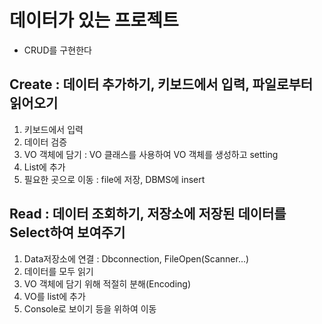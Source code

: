 # 데이터가 있는 프로젝트
* CRUD를 구현한다
## Create : 데이터 추가하기, 키보드에서 입력, 파일로부터 읽어오기
1. 키보드에서 입력
2. 데이터 검증
3. VO 객체에 담기 : VO 클래스를 사용하여 VO 객체를 생성하고 setting
4. List에 추가
5. 필요한 곳으로 이동 : file에 저장, DBMS에 insert

## Read : 데이터 조회하기, 저장소에 저장된 데이터를 Select하여 보여주기
1. Data저장소에 연결 : Dbconnection, FileOpen(Scanner...)
2. 데이터를 모두 읽기
3. VO 객체에 담기 위해 적절히 분해(Encoding)
4. VO를 list에 추가
5. Console로 보이기 등을 위하여 이동
